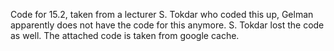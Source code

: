 Code for 15.2, taken from a lecturer S. Tokdar who coded this up,
Gelman apparently does not have the code for this anymore. S. Tokdar
lost the code as well. The attached code is taken from google cache.

